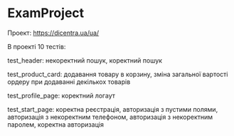 # ExamProject
Проект: https://dicentra.ua/ua/

В проекті 10 тестів:

test_header:
некоректний пошук,
коректний пошук

test_product_card:
додавання товару в корзину,
зміна загальної вартості ордеру при додаванні декількох товарів

test_profile_page:
коректний логаут

test_start_page:
коректна реєстрація,
авторизація з пустими полями,
авторизація з некоректним телефоном,
авторизація з некоректним паролем,
коректна авторизація
